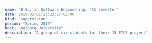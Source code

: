 ```yaml
---
name: "B.Sc. in Software Engineering, 4th semester"
date: 2019-02-01T23:23:27+02:00
kind: "supervision"
period: "Spring 2019"
host: "Aalborg University"
description: "A group of six students for their 15 ETCS project"
---
```

